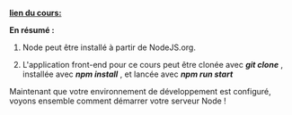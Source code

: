 [**lien du cours:**](https://openclassrooms.com/fr/courses/6390246-passez-au-full-stack-avec-node-js-express-et-mongodb/6466206-configurez-votre-environnement-de-developpement)

**En résumé :**
1. Node peut être installé à partir de NodeJS.org.

2. L'application front-end pour ce cours peut être clonée avec  **_git clone_**  , installée avec  **_npm install_**  , et lancée avec  **_npm run start_**

Maintenant que votre environnement de développement est configuré, voyons ensemble comment démarrer votre serveur Node ! 
